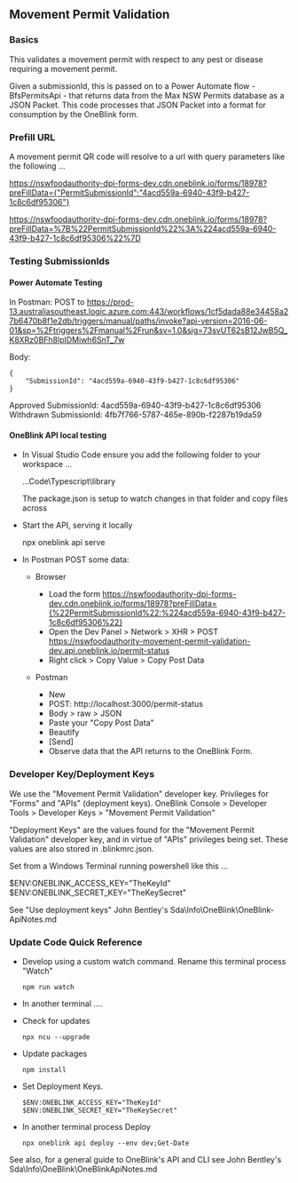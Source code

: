 ## Movement Permit Validation

### Basics

This validates a movement permit with respect to any pest or disease requiring a movement permit. 

Given a submissionId, this is passed on to a Power Automate flow - BfsPermitsApi - that returns data from the Max NSW Permits database as a JSON Packet. This code processes that JSON Packet into a format for consumption by the OneBlink form.

### Prefill URL

A movement permit QR code will resolve to a url with query parameters like the following ...

https://nswfoodauthority-dpi-forms-dev.cdn.oneblink.io/forms/18978?preFillData={"PermitSubmissionId":"4acd559a-6940-43f9-b427-1c8c6df95306"}

https://nswfoodauthority-dpi-forms-dev.cdn.oneblink.io/forms/18978?preFillData=%7B%22PermitSubmissionId%22%3A%224acd559a-6940-43f9-b427-1c8c6df95306%22%7D


### Testing SubmissionIds

#### Power Automate Testing

In Postman:
POST to
https://prod-13.australiasoutheast.logic.azure.com:443/workflows/1cf5dada88e34458a27b6470b8f1e2db/triggers/manual/paths/invoke?api-version=2016-06-01&sp=%2Ftriggers%2Fmanual%2Frun&sv=1.0&sig=73svUT62sB12JwB5Q_K8XRz0BFh8lpIDMiwh6SnT_7w

Body:

    {
        "SubmissionId": "4acd559a-6940-43f9-b427-1c8c6df95306"
    }

Approved  SubmissionId: 4acd559a-6940-43f9-b427-1c8c6df95306
Withdrawn SubmissionId: 4fb7f766-5787-465e-890b-f2287b19da59

#### OneBlink API local testing

* In Visual Studio Code ensure you add the following folder to your workspace ...

    ...Code\Typescript\library

    The package.json is setup to watch changes in that folder and copy files across

* Start the API, serving it locally

    npx oneblink api serve

* In Postman POST some data:

  + Browser
    - Load the form https://nswfoodauthority-dpi-forms-dev.cdn.oneblink.io/forms/18978?preFillData={%22PermitSubmissionId%22:%224acd559a-6940-43f9-b427-1c8c6df95306%22}
    - Open the Dev Panel > Network > XHR >  POST https://nswfoodauthority-movement-permit-validation-dev.api.oneblink.io/permit-status
    - Right click > Copy Value > Copy Post Data
  
  + Postman
    - New 
    - POST: http://localhost:3000/permit-status
    - Body > raw > JSON
    - Paste your "Copy Post Data"
    - Beautify
    - [Send]
    - Observe data that the API returns to the OneBlink Form.

### Developer Key/Deployment Keys

We use the "Movement Permit Validation" developer key. Privileges for "Forms" and "APIs" (deployment keys). OneBlink Console > Developer Tools > Developer Keys > "Movement Permit Validation"

"Deployment Keys" are the values found for the "Movement Permit Validation" developer key, and in virtue of "APIs" privileges being set. These values are also stored in .blinkmrc.json.

Set from a Windows Terminal running powershell like this ...

$ENV:ONEBLINK_ACCESS_KEY="TheKeyId"
$ENV:ONEBLINK_SECRET_KEY="TheKeySecret"

See "Use deployment keys" John Bentley's Sda\Info\OneBlink\OneBlink-ApiNotes.md

### Update Code Quick Reference

* Develop using a custom watch command. Rename this terminal process "Watch"

      npm run watch

* In another terminal ....

* Check for updates

      npx ncu --upgrade

* Update packages

      npm install

* Set Deployment Keys.

      $ENV:ONEBLINK_ACCESS_KEY="TheKeyId"
      $ENV:ONEBLINK_SECRET_KEY="TheKeySecret"      

* In another terminal process Deploy

      npx oneblink api deploy --env dev;Get-Date

See also, for a general guide to OneBlink's API and CLI see John Bentley's Sda\Info\OneBlink\OneBlinkApiNotes.md